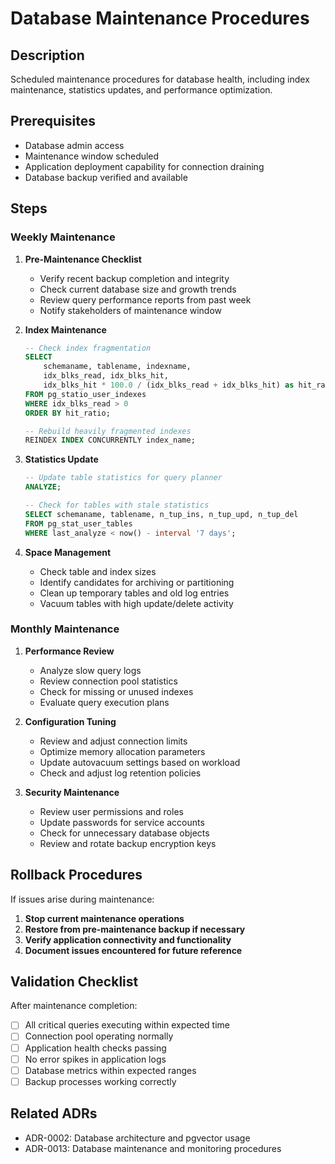 # Database Maintenance Procedures

## Description
Scheduled maintenance procedures for database health, including index maintenance, statistics updates, and performance optimization.

## Prerequisites
- Database admin access
- Maintenance window scheduled
- Application deployment capability for connection draining
- Database backup verified and available

## Steps

### Weekly Maintenance

1. **Pre-Maintenance Checklist**
   - Verify recent backup completion and integrity
   - Check current database size and growth trends
   - Review query performance reports from past week
   - Notify stakeholders of maintenance window

2. **Index Maintenance**
   ```sql
   -- Check index fragmentation
   SELECT 
       schemaname, tablename, indexname, 
       idx_blks_read, idx_blks_hit,
       idx_blks_hit * 100.0 / (idx_blks_read + idx_blks_hit) as hit_ratio
   FROM pg_statio_user_indexes 
   WHERE idx_blks_read > 0
   ORDER BY hit_ratio;
   
   -- Rebuild heavily fragmented indexes
   REINDEX INDEX CONCURRENTLY index_name;
   ```

3. **Statistics Update**
   ```sql
   -- Update table statistics for query planner
   ANALYZE;
   
   -- Check for tables with stale statistics
   SELECT schemaname, tablename, n_tup_ins, n_tup_upd, n_tup_del
   FROM pg_stat_user_tables
   WHERE last_analyze < now() - interval '7 days';
   ```

4. **Space Management**
   - Check table and index sizes
   - Identify candidates for archiving or partitioning
   - Clean up temporary tables and old log entries
   - Vacuum tables with high update/delete activity

### Monthly Maintenance

1. **Performance Review**
   - Analyze slow query logs
   - Review connection pool statistics
   - Check for missing or unused indexes
   - Evaluate query execution plans

2. **Configuration Tuning**
   - Review and adjust connection limits
   - Optimize memory allocation parameters
   - Update autovacuum settings based on workload
   - Check and adjust log retention policies

3. **Security Maintenance**
   - Review user permissions and roles
   - Update passwords for service accounts
   - Check for unnecessary database objects
   - Review and rotate backup encryption keys

## Rollback Procedures

If issues arise during maintenance:

1. **Stop current maintenance operations**
2. **Restore from pre-maintenance backup if necessary**
3. **Verify application connectivity and functionality**
4. **Document issues encountered for future reference**

## Validation Checklist

After maintenance completion:

- [ ] All critical queries executing within expected time
- [ ] Connection pool operating normally
- [ ] Application health checks passing
- [ ] No error spikes in application logs
- [ ] Database metrics within expected ranges
- [ ] Backup processes working correctly

## Related ADRs
- ADR-0002: Database architecture and pgvector usage
- ADR-0013: Database maintenance and monitoring procedures